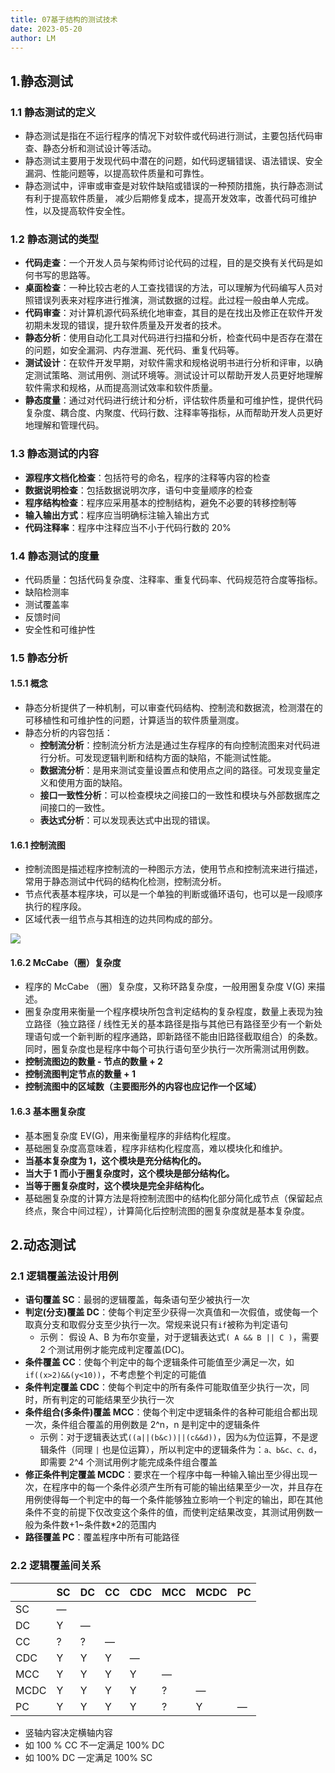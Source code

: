 ```yaml
---
title: 07基于结构的测试技术
date: 2023-05-20
author: LM
---
```


## 1.静态测试

### 1.1 静态测试的定义

- 静态测试是指在不运行程序的情况下对软件或代码进行测试，主要包括代码审查、静态分析和测试设计等活动。
- 静态测试主要用于发现代码中潜在的问题，如代码逻辑错误、语法错误、安全漏洞、性能问题等，以提高软件质量和可靠性。
- 静态测试中，评审或审查是对软件缺陷或错误的一种预防措施，执行静态测试有利于提高软件质量， 减少后期修复成本，提高开发效率，改善代码可维护性，以及提高软件安全性。

### 1.2 静态测试的类型

- **代码走查**：一个开发人员与架构师讨论代码的过程，目的是交换有关代码是如何书写的思路等。
- **桌面检查**：一种比较古老的人工查找错误的方法，可以理解为代码编写人员对照错误列表来对程序进行推演，测试数据的过程。此过程一般由单人完成。
- **代码审查**：对计算机源代码系统化地审查，其目的是在找出及修正在软件开发初期未发现的错误，提升软件质量及开发者的技术。
- **静态分析**：使用自动化工具对代码进行扫描和分析，检查代码中是否存在潜在的问题，如安全漏洞、内存泄漏、死代码、重复代码等。
- **测试设计**：在软件开发早期，对软件需求和规格说明书进行分析和评审，以确定测试策略、测试用例、测试环境等。测试设计可以帮助开发人员更好地理解软件需求和规格，从而提高测试效率和软件质量。
- **静态度量**：通过对代码进行统计和分析，评估软件质量和可维护性，提供代码复杂度、耦合度、内聚度、代码行数、注释率等指标，从而帮助开发人员更好地理解和管理代码。 

### 1.3 静态测试的内容

- **源程序文档化检查**：包括符号的命名，程序的注释等内容的检查
- **数据说明检查**：包括数据说明次序，语句中变量顺序的检查
- **程序结构检查**：程序应采用基本的控制结构，避免不必要的转移控制等
- **输入输出方式**：程序应当明确标注输入输出方式
- **代码注释率**：程序中注释应当不小于代码行数的 20%

### 1.4 静态测试的度量

- 代码质量：包括代码复杂度、注释率、重复代码率、代码规范符合度等指标。
- 缺陷检测率
- 测试覆盖率
- 反馈时间
- 安全性和可维护性

### 1.5 静态分析

#### 1.5.1 概念

- 静态分析提供了一种机制，可以审查代码结构、控制流和数据流，检测潜在的可移植性和可维护性的问题，计算适当的软件质量测度。
- 静态分析的内容包括：
  - **控制流分析**：控制流分析方法是通过生存程序的有向控制流图来对代码进行分析。可发现逻辑判断和结构方面的缺陷，不能测试性能。
  - **数据流分析**：是用来测试变量设置点和使用点之间的路径。可发现变量定义和使用方面的缺陷。
  - **接口一致性分析**：可以检查模块之间接口的一致性和模块与外部数据库之间接口的一致性。
  - **表达式分析**：可以发现表达式中出现的错误。

#### 1.6.1 控制流图

- 控制流图是描述程序控制流的一种图示方法，使用节点和控制流来进行描述，常用于静态测试中代码的结构化检测，控制流分析。
- 节点代表基本程序块，可以是一个单独的判断或循环语句，也可以是一段顺序执行的程序段。
- 区域代表一组节点与其相连的边共同构成的部分。

![](/images/drawingbed/img/202307041004284.png)

#### 1.6.2 McCabe（圈）复杂度

- 程序的 McCabe （圈）复杂度，又称环路复杂度，一般用圈复杂度 V(G) 来描述。
- 圈复杂度用来衡量一个程序模块所包含判定结构的复杂程度，数量上表现为独立路径（独立路径 / 线性无关的基本路径是指与其他已有路径至少有一个新处理语句或一个新判断的程序通路，即新路径不能由旧路径截取组合）的条数。同时，圈复杂度也是程序中每个可执行语句至少执行一次所需测试用例数。
- **控制流图边的数量 - 节点的数量 + 2**
- **控制流图判定节点的数量 + 1**
- **控制流图中的区域数（主要图形外的内容也应记作一个区域）**

#### 1.6.3 基本圈复杂度

- 基本圈复杂度 EV(G)，用来衡量程序的非结构化程度。
- 基础圈复杂度高意味着，程序非结构化程度高，难以模块化和维护。
- **当基本复杂度为 1，这个模块是充分结构化的。**
- **当大于 1 而小于圈复杂度时，这个模块是部分结构化。**
- **当等于圈复杂度时，这个模块是完全非结构化。** 
- 基础圈复杂度的计算方法是将控制流图中的结构化部分简化成节点（保留起点终点，聚合中间过程），计算简化后控制流图的圈复杂度就是基本复杂度。

## 2.动态测试

### 2.1 逻辑覆盖法设计用例

- **语句覆盖 SC**：最弱的逻辑覆盖，每条语句至少被执行一次
- **判定(分支)覆盖 DC**：使每个判定至少获得一次真值和一次假值，或使每一个取真分支和取假分支至少执行一次。常规来说只有`if`被称为判定语句
  - 示例： 假设 A、B 为布尔变量，对于逻辑表达式`( A && B || C )`，需要 2 个测试用例才能完成判定覆盖(DC)。
- **条件覆盖 CC**：使每个判定中的每个逻辑条件可能值至少满足一次，如`if((x>2)&&(y<10))`，不考虑整个判定的可能值
- **条件判定覆盖 CDC**：使每个判定中的所有条件可能取值至少执行一次，同时，所有判定的可能结果至少执行一次
- **条件组合(多条件)覆盖 MCC**：使每个判定中逻辑条件的各种可能组合都出现一次，条件组合覆盖的用例数是 2^n，n 是判定中的逻辑条件
  - 示例：对于逻辑表达式`((a||(b&c))||(c&&d))`，因为`&`为位运算，不是逻辑条件（同理 `|` 也是位运算），所以判定中的逻辑条件为：`a、b&c、c、d`，即需要 2^4 个测试用例才能完成条件组合覆盖
- **修正条件判定覆盖 MCDC**：要求在一个程序中每一种输入输出至少得出现一次，在程序中的每一个条件必须产生所有可能的输出结果至少一次，并且存在用例使得每一个判定中的每一个条件能够独立影响一个判定的输出，即在其他条件不变的前提下仅改变这个条件的值，而使判定结果改变，其测试用例数一般为条件数+1~条件数*2的范围内
- **路径覆盖 PC**：覆盖程序中所有可能路径

### 2.2 逻辑覆盖间关系

|      | SC   | DC   | CC   | CDC  | MCC  | MCDC | PC   |
| ---- | ---- | ---- | ---- | ---- | ---- | ---- | ---- |
| SC   | —    |      |      |      |      |      |      |
| DC   | Y    | —    |      |      |      |      |      |
| CC   | ?    | ?    | —    |      |      |      |      |
| CDC  | Y    | Y    | Y    | —    |      |      |      |
| MCC  | Y    | Y    | Y    | Y    | —    |      |      |
| MCDC | Y    | Y    | Y    | Y    | ?    | —    |      |
| PC   | Y    | Y    | Y    | Y    | ?    | Y    | —    |

- 竖轴内容决定横轴内容
- 如 100 % CC 不一定满足 100% DC
- 如 100% DC 一定满足 100% SC
